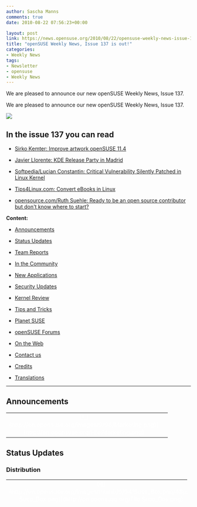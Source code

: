```yaml
---
author: Sascha Manns
comments: true
date: 2010-08-22 07:56:23+00:00

layout: post
link: https://news.opensuse.org/2010/08/22/opensuse-weekly-news-issue-137-is-out/
title: "openSUSE Weekly News, Issue 137 is out!"
categories:
- Weekly News
tags:
- Newsletter
- opensuse
- Weekly News
---
```

We are pleased to announce our new openSUSE Weekly News, Issue 137.
<!-- more -->
We are pleased to announce our new openSUSE Weekly News, Issue 137.  

  









[![](http://en.opensuse.org/images/6/6d/Opensuse_weekly_news_banner.png)](http://en.opensuse.org/File:Opensuse_weekly_news_banner.png)













## In the issue 137 you can read




  * [ Sirko Kemter: Improve artwork openSUSE 11.4](https://news.opensuse.org/?p=4065#Sirko_Kemter:_Improve_artwork_openSUSE_11.4)


  * [ Javier Llorente: KDE Release Party in Madrid](https://news.opensuse.org/?p=4065#Javier_Llorente:_KDE_Release_Party_in_Madrid)


  * [ Softpedia/Lucian Constantin: Critical Vulnerability Silently Patched in Linux Kernel](https://news.opensuse.org/?p=4065#Softpedia.2FLucian_Constantin:_Critical_Vulnerability_Silently_Patched_in_Linux_Kernel)


  * [ Tips4Linux.com: Convert eBooks in Linux](https://news.opensuse.org/?p=4065#Tips4Linux.com:_Convert_eBooks_in_Linux)


  * [ opensource.com/Ruth Suehle: Ready to be an open source contributor but don't know where to start?](https://news.opensuse.org/?p=4065#opensource.com.2FRuth_Suehle:_Ready_to_be_an_open_source_contributor_but_don.27t_know_where_to_start.3F)















**Content:**




  * [ Announcements](https://news.opensuse.org/?p=4065#Announcements)


  * [ Status Updates](https://news.opensuse.org/?p=4065#Status_Updates)


  * [ Team Reports](https://news.opensuse.org/?p=4065#Team_Reports)


  * [ In the Community](https://news.opensuse.org/?p=4065#In_the_Community)


  * [ New Applications](https://news.opensuse.org/?p=4065#New.2FUpdated_Applications_.40_openSUSE)


  * [ Security Updates](https://news.opensuse.org/?p=4065#Security_Updates)


  * [ Kernel Review](https://news.opensuse.org/?p=4065#Kernel_Review)


  * [ Tips and Tricks](https://news.opensuse.org/?p=4065#Tips_and_Tricks)


  * [ Planet SUSE](https://news.opensuse.org/?p=4065#Planet_SUSE)


  * [ openSUSE Forums](https://news.opensuse.org/?p=4065#openSUSE_Forums)


  * [ On the Web](https://news.opensuse.org/?p=4065#On_the_Web)


  * [ Contact us](https://news.opensuse.org/?p=4065#Feedback_.2F_Communicate_.2F_Get_Involved)


  * [ Credits](https://news.opensuse.org/?p=4065#Credits)


  * [ Translations](https://news.opensuse.org/?p=4065#Translations)







  



  






  






  






  






  






  






  






  






  






  






  






  






  






  






  






  






  






  






  






* * *


  






## Announcements








<table style="width: 98%;" class="zeroBorder" >
<tbody >
<tr >

<td style="color: rgb(255, 255, 255); text-align: center; vertical-align: top; width: 36px;" >[![](http://en.opensuse.org/images/9/98/Marketing.png)](http://en.opensuse.org/File:Marketing.png)
</td>

<td style="margin: 0pt 1em 0pt 0pt;" >  


</td>
</tr>
</tbody>
</table>





  









## Status Updates








### Distribution





<table style="width: 98%;" class="zeroBorder" >
<tbody >
<tr >

<td style="color: rgb(255, 255, 255); text-align: center; vertical-align: top; width: 36px;" >[![](http://en.opensuse.org/images/thumb/9/94/Suse_Box.png/48px-Suse_Box.png)](http://en.opensuse.org/File:Suse_Box.png)
</td>

<td style="margin: 0pt 1em 0pt 0pt;" >  




####  Maintainance Updates





#####  [openSUSE-RU-2010:0507-1 (low): xmms2-devel: It does not install xmms runtime libraries. Fixed by this update](http://lists.opensuse.org/opensuse-updates/2010-08/msg00033.html)





#####  [openSUSE-RU-2010:0508-1 (important): anjuta: This update fixes a crash on start caused through a missing package dependency](http://lists.opensuse.org/opensuse-updates/2010-08/msg00034.html)





#####  [openSUSE-RU-2010:0509-1 (moderate): lxsession: Logout doesn't work properly without hal. Fixed by this update](http://lists.opensuse.org/opensuse-updates/2010-08/msg00035.html)





#####  [openSUSE-RU-2010:0510-1 (low): mdadm: This update fixes a invalid command syntax in /etc/init.d/boot.md](http://lists.opensuse.org/opensuse-updates/2010-08/msg00036.html)





#####  [openSUSE-RU-2010:0511-1 (moderate): cheese: Starting cheese results in a segmentation fault. Fixed by this update](http://lists.opensuse.org/opensuse-updates/2010-08/msg00037.html)





#####  [openSUSE-RU-2010:0512-1 (moderate): jedit: It refuses to start due wrong bsh2 version. Fixed by this update](http://lists.opensuse.org/opensuse-updates/2010-08/msg00038.html)





#####  [openSUSE-RU-2010:0513-1 (low): tomoe: "Handwriting recognation" doesn't work. Fixed by this update](http://lists.opensuse.org/opensuse-updates/2010-08/msg00039.html)





#####  [openSUSE-RU-2010:0514-1 (low): dhcp: This update fixes the ldap-support for dhcp-server and fixes the NetworkManager dhcp-client classless route option compatibility](http://lists.opensuse.org/opensuse-updates/2010-08/msg00040.html)





#####  [openSUSE-RU-2010:0515-1 (low): xaw3d: xterm doesn't use the right xaw3d libs. This is fixed by this update](http://lists.opensuse.org/opensuse-updates/2010-08/msg00041.html)





#####  [openSUSE-RU-2010:0524-1 (low): lvm2: "lvcreate --snapshot" results in scary error messages. Fixed by this update](http://lists.opensuse.org/opensuse-updates/2010-08/msg00044.html)





#####  [openSUSE-RU-2010:0525-1 (low): cups-drivers-splix: splix should not contain PPDs for printers which require JBIG. Fixed by this update](http://lists.opensuse.org/opensuse-updates/2010-08/msg00045.html)





####  Bugzilla




The numbers for all openSUSE project products are this week: 




  * All Open Reports: 5253 (-47) 


  * Blocker: 3 (+0) 


  * Critical: 327 (-3) 


  * Major: 983 (-11) 


  * Normal: 2949 (-16) 


  * Minor: 438 (-9) 


  * Enhancements: 553 (-8) 



**Important links:**




  * [Detailed Bugzilla Report](https://bugzilla.novell.com/report.cgi?x_axis_field=bug_severity&y_axis_field=product&z_axis_field=&query_format=report-table&short_desc_type=allwordssubstr&short_desc=&long_desc_type=fulltext&long_desc=&classification=openSUSE&bug_file_loc_type=allwordssubstr&bug_file_loc=&status_whiteboard_type=allwordssubstr&status_whiteboard=&keywords_type=anywords&keywords=&bug_status=UNCONFIRMED&bug_status=NEW&bug_status=ASSIGNED&bug_status=NEEDINFO&bug_status=REOPENED&emailassigned_to1=1&emailtype1=substring&email1=&emailassigned_to2=1&emailreporter2=1&emailqa_contact2=1&emailcc2=1&emailtype2=substring&email2=&bugidtype=include&bug_id=&votes=&chfieldfrom=&chfieldto=Now&chfieldvalue=&format=table&action=wrap&field0-0-0=noop&type0-0-0=noop&value0-0-0=)


  * [Submitting Bug Reports](http://en.opensuse.org/openSUSE:Submitting_bug_reports)


  * [Bug Reporting FAQ](http://en.opensuse.org/openSUSE:Bug_reporting_FAQ)


</td>
</tr>
</tbody>
</table>





  







## Team Reports





### Art Team





<table style="width: 98%;" class="zeroBorder" >
<tbody >
<tr >

<td style="color: rgb(255, 255, 255); text-align: center; vertical-align: top; width: 36px;" >[![](http://en.opensuse.org/images/thumb/5/5a/Logo-art.png/48px-Logo-art.png)](http://en.opensuse.org/File:Logo-art.png)
</td>

<td style="margin: 0pt 1em 0pt 0pt;" >


####  [Sirko Kemter: Improve artwork openSUSE 11.4](http://karl-tux-stadt.de/ktuxs/?p=2677)


"It was a little bit quiet about that topic last days, thats because I had a little bit other work to do. The only thing I did now for the installer is, to make deliberations which pages are needed and helpful in the slideshow. More I cant do at this time. A generally background is needed first. I did some wallpaper but I found no really idea, one of them looke like a commercial for lemonade, there was some the liked it but me self not."  


####  [Sirko Kemter: Graphical improvements for 11.4](http://karl-tux-stadt.de/ktuxs/?p=2685)


"Some days ago, I showed some of the wallpaper proposals they Ivan Cukic made for openSUSE 11.4. I think they are not the final version but we got good feedback for them and I think they will happen in 11.4. So I played a little bit with them how it could look in generally with the installer, splash and so on. I choosed the grey version because grey is neutral color. And when u come from splash to the windowmanager there changes not the green and it looks very different. So look and tell me what u think. And of course its not final and I have, to make some things better." 
</td>
</tr>
</tbody>
</table>





  







### Boosters Team





<table style="width: 98%;" class="zeroBorder" >
<tbody >
<tr >

<td style="color: rgb(255, 255, 255); text-align: center; vertical-align: top; width: 36px;" >[![](http://en.opensuse.org/images/9/98/OWN-oxygen-Build-Service.png)](http://en.opensuse.org/File:OWN-oxygen-Build-Service.png)
</td>

<td style="margin: 0pt 1em 0pt 0pt;" >


####  [Will Stephenson: openSUSE Boosters at FrOSCon, Day 1](http://lizards.opensuse.org/2010/08/21/opensuse-boosters-at-froscon-day-1/)


"After long drives from Nuernberg, Prague and Darmstadt hitting every traffic jam on the A3 (the Czechs won the race), the openSUSE Boosters met up in the little rhenish town of Sankt Augustin near Bonn to attend FrOSCon. Last night we reacquainted ourselves with each other and the odd glass of Kölsch or two over steak and chips. Suitably fortified, we are now occupied our project room upstairs at FrOSCon (room C125) and are now hacking like crazy on our team project, a new site for openSUSE users and contributors. This is based on the Elgg free software social networking platform, so we™re dusting off our PHP and looking at all the integration points with the rest of the openSUSE platform: the Build Service, Bugzilla, the wiki, Lizards, and so on. So if you™re more of a web monkey than a distro gibbon and would like to help, drop by tomorrow or just get in touch with the ï»¿ï»¿ï»¿ï»¿ï»¿ï»¿[http://en.opensuse.org/openSUSE:Boosters_team](http://en.opensuse.org/openSUSE:Boosters_team)." 
</td>
</tr>
</tbody>
</table>





  







### Build Service Team





<table style="width: 98%;" class="zeroBorder" >
<tbody >
<tr >

<td style="color: rgb(255, 255, 255); text-align: center; vertical-align: top; width: 36px;" >[![](http://en.opensuse.org/images/9/98/OWN-oxygen-Build-Service.png)](http://en.opensuse.org/File:OWN-oxygen-Build-Service.png)
</td>

<td style="margin: 0pt 1em 0pt 0pt;" >


####  [Martin Mohring: OBS 2.1: ACL Feature and Status](http://lizards.opensuse.org/2010/08/15/obs-2-1-features-and-status/)


"One and a half year is now gone since I posted about my work for ARM support in the OBS and the work for a port of openSUSE to ARM. Lots of things had happened in the meantime that are related, from my limited view most notably Nokia and Intel joining Moblin and Maemo to MeeGo (MeeGo is currently working on a number of Atom and ARM based devices), chosing to use OBS as build system and last but not least myself joining The Linuxfoundation (you will be not surprised to hear that I work at LF on OBS). In the meantime there had also been a major new OBS release 1.8/2.0 with a bunch of new features."  


####  Build Service Statistics




  * Projects: 14569 (-199) 


  * Packages: 98026 (-3249) 


  * Repositories: 23791 (+569) by 24380 (+121) confirmed users. 


</td>
</tr>
</tbody>
</table>





  







### KDE Team





<table style="width: 98%;" class="zeroBorder" >
<tbody >
<tr >

<td style="color: rgb(255, 255, 255); text-align: center; vertical-align: top; width: 36px;" >[![](http://en.opensuse.org/images/thumb/7/73/Kde-logo.jpg/48px-Kde-logo.jpg)](http://en.opensuse.org/File:Kde-logo.jpg)
</td>

<td style="margin: 0pt 1em 0pt 0pt;" >  




####  [KDE at openSUSE: KDE: Week 26-32](http://kdeatopensuse.wordpress.com/2010/08/15/kde-week-26-32/)


"It™s been a while without post, simply because I did not have any issues with my openSUSE or KDE that I could have written about. Meanwhile enough small things have accumulated.  The openSUSE and thus KDE update from 11.2 with KDE from the KDE:Factory repo to 11.3 and its stock KDE packages went smoothly via zypper dup.  The most annoying issues are that the not threadsafe dbus makes dolphin crash and thus look bad. Akonadi is crashing on logout sometimes, yet I could not get a backtrace yet because drkonqi is shut down while collecting it. And using desktop effects locks-up my Intel driven netbook from time to time because of buggy drivers/Xorg/Kernel (three more bugs: 1 “ 2 “ 3), i.e. not KDE. I wonder how often KDE gets blamed for bugs that are actually due to e.g. buggy graphics drivers or packages not part of KDE."  


####  [Raymond Wooninck: Still alive and kicking !! New snapshots and reorganization for openSUSE™s KDE4:Unstable repository](http://tittiatcoke.wordpress.com/2010/08/15/still-alive-and-kicking-new-snapshots-and-reorganization-for-opensuses-kde4unstable-repository/)


"I guess that maybe some people were wondering how come that it was so silence around the Unstable repository for openSUSE. There are two reasons for it. First one is that I have been on holidays and I promised my family that I would stay away from a computer as much as possible. Secondly in August the KDE repositories were changes and optimized. This meant not only a new name and/or location, but also we had a good look at what was provided by each repo.  For the KDE4:Unstable repo it was agreed that the new repo name would be KDE:Unstable:SC and that it should only provide the standard KDE:SC packages with the build-required libraries. This means that application like Amarok, choqok, konversation, etc are no longer provided through this KDE:Unstable:SC repository. SVN snapshot versions of these applications can be found in the new playground (KDE:Unstable:Playground) repo or released version can be retrieved directly from either the openSUSE:Factory repository or in case of an older distribution from the KDE:UpdatedApps repository." 
</td>
</tr>
</tbody>
</table>





  







### openFATE Team





<table style="width: 98%;" class="zeroBorder" >
<tbody >
<tr >

<td style="color: rgb(255, 255, 255); text-align: center; vertical-align: top; width: 36px;" >[![](http://en.opensuse.org/images/thumb/c/c2/Logo-fate.png/48px-Logo-fate.png)](http://en.opensuse.org/File:Logo-fate.png)
</td>

<td style="margin: 0pt 1em 0pt 0pt;" >  




####  [#310338: Always create /root/autoyast.xml for every installation](https://features.opensuse.org/310338)


"Distributions such as RHEL (and any of its blood line) always leave a file /root/anaconda-ks.cfg which can be used to repeat the installation via their anaconda/kickstart process.  The parallel to this with openSUSE is YaST2 and AutoYaST.  The feature request is asking that at the end of every installation in the home directory of the root user the necessary file or files are created to allow the user to repeat the installation with the same options. (...)"  


####  [#310339: Improved KDE integration for GIMP & Inkscape](https://features.opensuse.org/310339)


"GIMP and Inkscape need better integration into KDE, namely its "Open file" dialogue is stuck in GNOME look. Firefox and OpenOffice have their own wrappers, which integrate their corresponding action into KDE. GIMP and Inkscape are programs which would benefit greatly from native KDE image thumbnails."  


####  [#310346: java developer](https://features.opensuse.org/310346)


"Since opensolaris "died" I'm looking for a platform perfectly suitable for java development.  I'd need the last versions of netbeans, mysql + workbench, mercurial + android + open jdk + ORACLE JDK.  All of these components can be installed separately, but I'd like a distribution "one click developer".  Possibly with self - update of the last issues."  


####  [#310357: user settings on installation](https://features.opensuse.org/310357)


"on during the installation process on step "create new user" is doing "Automatic Login" per default on. Even its a laptop and the laptop pattern is choosed from yast automaticly.  it would be a little bit more secure for new user who not know what that means to make that not as default."  


####  [#310364: Add DVD's of each DE](https://features.opensuse.org/310364)


"In openSUSE 10.3, there were CD's that you could use to install openSUSE KDE or GNOME alone. I think it would be great to create individual DVDs for each Deskltop Environment, in addition to the current media, so you can install GNOME and loads of software with it. A KDE user could have 4.7 GB of KDE software that they would use, rather than XFCE, GNOME, and LXDE software they wouldn't use. Same for GNOME users. I would imagine that they had to drop some packes from the distribution to make room for LXDE in 11.3 and KDE 3 in 11.1 and 11.0. This would make installing software convenient for computers without an internet connection."  


####  [#310365: Light CD for older computers](https://features.opensuse.org/310365)


"A "Light CD" of openSUSE would be excellent for older computers. It would be a CD with LXDE, OpenOffice, the SUSE Base system, Test-Install YaST, and some basic tools. With this CD, older computers would be able to run openSUSE at a reasonable speed, have YaST and openSUSE community support\updates, legacy drivers, and some basic tools. With this CD edition avalible for download, you could have openSUSE on every old computer."  


####  [#310377: Make Python 3 the default](https://features.opensuse.org/310377)


"Python 3.0 was released nearly 2 years ago now and has been included in the last two releases of openSUSE. Currently in openSUSE we have a python package which installs Python 2.6 and a python3 package which installs Python 3.1. (...)"  


####  [#310379: SUSE Application Center](https://features.opensuse.org/310379)


"Ubuntu 9.10 had one great new feature in it: the Ubuntu Software Center. It's radically dumped down, clean and uncluttered version of Synaptic. See [https://wiki.ubuntu.com/SoftwareCenter](https://wiki.ubuntu.com/SoftwareCenter) for throughout description.  It is not intended to replace Synaptic, but to make installing software more accessible. This is definitely something openSUSE needs. YaST is even more powerful than Synaptic, but it's also more cluttered (at least in KDE). Thus, the demand for clearly presented centralized software installation and removal is also larger. I'm proposing, that we bluntly copy Ubuntu Software Center principles and create a native Qt interface for KDE. (...)"  


####  [#310380: grub2 bootonce or bootnext command](https://features.opensuse.org/310380)


"With the possibility of Grub2 being implemented soon as a default boot manager, it would be useful to add to the Grub2 packaging a small script that fully emulates the older grubonce that is provided with openSUSE-11.3 and earlier. (...)"  


####  [#310398: e4defrag](https://features.opensuse.org/310398)


"is necessary that a file system to have a defragmenter, even e4defrag is not finished yet. is a kernel patch which do not affect the users who do not want use it. fedora has it and it is the time to have it opensuse too."  


####  Statistics




[Feature](https://features.opensuse.org/) statistics for [openSUSE 11.4](https://features.opensuse.org/statistic/product/22236): 




  * Total: 170 (+17) 


  * Unconfirmed: 158 (+15) 


  * New: 6 (+0) 


  * Evaluation: 6 (+2) 


  * Candidate: 0 (+0) 


  * Done: 0 (+0) 


  * Rejected: 0 (+0) 


  * Duplicate: 0 (+0) 



[More information on openFATE](http://en.opensuse.org/openSUSE:Openfate)



</td>
</tr>
</tbody>
</table>





  







### Translation Team





<table style="width: 98%;" class="zeroBorder" >
<tbody >
<tr >

<td style="color: rgb(255, 255, 255); text-align: center; vertical-align: top; width: 36px;" >[![](http://en.opensuse.org/images/thumb/9/95/Icon-localize.png/48px-Icon-localize.png)](http://en.opensuse.org/File:Icon-localize.png)
</td>

<td style="margin: 0pt 1em 0pt 0pt;" >  




####  Localization




  * Daily updated translation statistics are available on the [openSUSE Localization Portal](http://i18n.opensuse.org/). 


  * [Trunk Top-List](http://i18n.opensuse.org/stats/trunk/toplist.php) “ [Localization Guide](http://en.opensuse.org/OpenSUSE_Localization_Guide)


</td>
</tr>
</tbody>
</table>





  









## In the Community 








<table style="width: 98%;" class="zeroBorder" >
<tbody >
<tr >

<td style="color: rgb(255, 255, 255); text-align: center; vertical-align: top; width: 36px;" >[![](http://en.opensuse.org/images/3/31/Icon-project.png)](http://en.opensuse.org/File:Icon-project.png)
</td>

<td style="margin: 0pt 1em 0pt 0pt;" >  




###  Events & Meetings




Past: 




  * [** August 18, 2010: German Wiki Team Meeting**](https://news.opensuse.org/2010/05/30/german-wiki-team-meeting-2/)


  * [** August 19, 2010: ï»¿openSUSE KDE Team meeting**](https://news.opensuse.org/2010/05/13/%ef%bb%bfopensuse-kde-team-meeting/)



  

 Upcoming: 




  * [**August 21-22, 2010: FrOSCon (St. Augustin/Germany; http://www.froscon.de/)**](https://news.opensuse.org/2010/04/19/froscon-st-augustin-germany/)


  * [** August 24, 2010: openSUSE Marketing Team Meeting**](https://news.opensuse.org/2010/07/26/opensuse-marketing-team-meeting-5/)


  * [** August 25, 2010: openSUSE Board Meeting**](https://news.opensuse.org/2010/03/24/opensuse-board-meeting/)



  






  * You can find more informations on other events at: 


    * [openSUSE News/Events](https://news.opensuse.org/category/events/) “ [Local events](http://en.opensuse.org/openSUSE:Ambassadors_events)




###  openSUSE for your ears




  * The openSUSE Weekly News are available as Livestream or Podcast in the German Language. You can hear it or download it on [http://blog.radiotux.de/podcast](http://blog.radiotux.de/podcast). 




###  From Ambassadors





####  [Vincent Untz: More GUADEC tidbits](http://www.vuntz.net/journal/post/2010/08/14/More-GUADEC-tidbits)


Vincent give us Impressions from the GUADEC  


####  [Marc Christensen: SLLUG meeting: Research, Writing, Typography, and Design using Linux: Wed. Aug 18, 2010](http://feedproxy.google.com/%7Er/Mecworks/%7E3/DS2UYNlIo-M/)


"The August 2010 Salt Lake Linux Users Group meeting will be on Research, Writing, Typography, and Design using Linux and presented by Rob Oaks.  **Topic:** A big picture introduction to research, writing, typography, and design using Linux. Why open source options are the best available and you really should be using them. Technologies Covered: Zotero, BibTeX, LaTeX, LyX, DocBook, Inkscape, Scribus."  


####  [Javier Llorente: KDE Release Party in Madrid](http://lizards.opensuse.org/2010/08/15/kde-release-party-in-madrid/)


"The other day I met afiestas in the tram. He had a KDE sticker on his laptop and I thought perhaps this guy is interested in the KDE bug squashing party we have organized¦ I talked to him about it and he told me that he was a KDE developer. Quite a surprise! So we™re going to celebrate the release of KDE SC 4.5.0 at Sigland (San Bernardo 118) next Saturday (21st) at 14:00. :D"  


####  [openSUSE Launch Party - Peru 2010](http://lists.opensuse.org/archive/opensuse-marketing/2010-08/msg00083.html)


"I hope it's not late to tell you about it, I'd like to comment you about openSUSE Launch Party we made here in Lima, Peru. As it was announced, it took part on Beeznest Latino offices and we could meet some people interested on the openSUSE Project. We could also spread the word about the openSUSE distribution, as a replacement for closed source OS's and other known Linux distros. Here in my country, openSUSE isn't well known yet, so we're making the necessary to change this."  


###  openSUSE in $COUNTRY


"Details"  


###  Communication




  * [The mail lists](http://lists.opensuse.org/) have: 37682 (-13) subscribers. 


  * [The openSUSE Forums](http://forums.opensuse.org/)] have: 


    * 49379 (+354) registered users 


    * The most users ever online was 30559, 08-Jan-2010 at 13:06. 




###  Contributors




  * 4929 (+32) of 12510 (+58) registered contributors in the User Directory have signed the Guiding Principles. The board has acknowledged 431 (+0) [members](http://en.opensuse.org/openSUSE:Members).   

  




</td>
</tr>
</tbody>
</table>





  









## Security Updates








<table style="width: 98%;" class="zeroBorder" >
<tbody >
<tr >

<td style="color: rgb(255, 255, 255); text-align: center; vertical-align: top; width: 36px;" >[![](http://en.opensuse.org/images/6/68/Logo-SecurityUpdates.png)](http://en.opensuse.org/File:Logo-SecurityUpdates.png)
</td>

<td style="margin: 0pt 1em 0pt 0pt;" >


To view the security announcements in full, or to receive them as soon as they're released, refer to the [openSUSE Security Announce](http://lists.opensuse.org/opensuse-security-announce/) mailing list.  

  







####  [SUSE Security Announcement: flash-player (SUSE-SA:2010:034)](http://lists.opensuse.org/opensuse-security-announce/2010-08/msg00002.html)




  * Package: flash-player 


  * Announcement ID: SUSE-SA:2010:034 


  * Date: Fri, 13 Aug 2010 13:00:00 +0000 


  * Affected Products: openSUSE 11.1 


  * openSUSE 11.2 


  * openSUSE 11.3 


  * SUSE Linux Enterprise Desktop 10 SP3 


  * SUSE Linux Enterprise Desktop 11 


  * SUSE Linux Enterprise Desktop 11 SP1 




####  [SUSE Security Summary Report: SUSE-SR:2010:015](http://lists.opensuse.org/opensuse-security-announce/2010-08/msg00003.html)




  * Announcement ID: SUSE-SR:2010:015 


  * Date: Tue, 17 Aug 2010 10:00:00 +0000 


  * Cross-References: CVE-2009-2625, CVE-2009-2663, CVE-2009-3560 


  * CVE-2009-3700, CVE-2009-3720, CVE-2009-3826 


  * CVE-2009-4270, CVE-2009-4901, CVE-2009-4902 


  * CVE-2010-0407, CVE-2010-1321, CVE-2010-1386 


  * CVE-2010-1392, CVE-2010-1405, CVE-2010-1407 


  * CVE-2010-1416, CVE-2010-1417, CVE-2010-1418 


  * CVE-2010-1421, CVE-2010-1422, CVE-2010-1501 


  * CVE-2010-1628, CVE-2010-1664, CVE-2010-1665 


  * CVE-2010-1758, CVE-2010-1759, CVE-2010-1760 


  * CVE-2010-1761, CVE-2010-1762, CVE-2010-1767 


  * CVE-2010-1770, CVE-2010-1771, CVE-2010-1772 


  * CVE-2010-1773, CVE-2010-1774, CVE-2010-1869 


  * CVE-2010-2547, CVE-2010-2628, CVE-2010-2785 




####  [SUSE Security Announcement: Linux kernel (SUSE-SA:2010:035)](http://lists.opensuse.org/opensuse-security-announce/2010-08/msg00004.html)




  * Package: kernel 


  * Announcement ID: SUSE-SA:2010:035 


  * Date: Wed, 18 Aug 2010 10:00:00 +0000 


  * Affected Products: SLE SDK 10 SP3 


  * SUSE Linux Enterprise Desktop 10 SP3 


  * SUSE Linux Enterprise Server 10 SP3 


  * Vulnerability Type: remote denial of service 


  * CVSS v2 Base Score: 7.8 (AV:N/AC:L/Au:N/C:N/I:N/A:C) 



  







####  [openSUSE-SU-2010:0518-1 (moderate): perl: Fixed two Safe.pm security issues and some bugs (openSUSE 11.2)](http://lists.opensuse.org/opensuse-updates/2010-08/msg00042.html)





####  [openSUSE-SU-2010:0519-1 (moderate): perl: Fixed two Safe.pm security issues and some bugs (openSUSE 11.1)](http://lists.opensuse.org/opensuse-updates/2010-08/msg00043.html)



</td>
</tr>
</tbody>
</table>





  









## Kernel Review








<table style="width: 98%;" class="zeroBorder" >
<tbody >
<tr >

<td style="color: rgb(255, 255, 255); text-align: center; vertical-align: top; width: 36px;" >[![](http://en.opensuse.org/images/thumb/b/bc/Tux.svg.png/48px-Tux.svg.png)](http://en.opensuse.org/File:Tux.svg.png)
</td>

<td style="margin: 0pt 1em 0pt 0pt;" >  




####  [Rares Aioanei: openSUSE kernel news “ 21.08.2010](http://schaiba.wordpress.com/2010/08/21/opensuse-kernel-news-21-08-2010/)


Rares Aioanai gives a new Issue about his Kernel Insights.  


####  [Softpedia/Lucian Constantin: Critical Vulnerability Silently Patched in Linux Kernel](http://news.softpedia.com/news/Critical-Vulnerability-Silently-Patched-in-Linux-Kernel-152678.shtml)


"A highly dangerous privilege escalation vulnerability, which can allow an attacker to execute arbitrary code as root from any GUI application, has been patched in the Linux kernel. (...)" 
</td>
</tr>
</tbody>
</table>





  









## Tips and Tricks








<table style="width: 98%;" class="zeroBorder" >
<tbody >
<tr >

<td style="color: rgb(255, 255, 255); text-align: center; vertical-align: top; width: 36px;" >[![](http://en.opensuse.org/images/9/98/OWN-oxygen-Tips-and-Tricks.png)](http://en.opensuse.org/File:OWN-oxygen-Tips-and-Tricks.png)
</td>

<td style="margin: 0pt 1em 0pt 0pt;" >  




###  For Desktop Users





####  [Tips4Linux.com: Convert eBooks in Linux](http://tips4linux.com/convert-ebooks-in-linux/)


"Say you just bought an Amazon Kindle or a Barnes and Noble Nook. You want to convert your eBook collection to .EPUB or .MOBI format. For this, install Calibre. The application not only provides you with a graphical way to manage your eBook collection, but also comes with a set of useful command-line tools. One of these is ebook-convert. (...)"  


####  [Tips4Linux.com: Remove DRM from Amazon Kindle™s ebooks using Linux](http://tips4linux.com/remove-drm-from-amazon-kindles-ebooks-using-linux/)


"When you buy an ebook using your Kindle, there™s a 99% chance it™s a DRM file. That means you won™t be able to read it anywhere else but on your Kindle. And we won™t accept that. To be able to convert that file and remove its DRM protection, you need a set of Python scripts called [MobiDeDRM](http://nyquil.org/uploads/MobiDeDRM.zip). (...)" 


  







###  For System Administrators





####  [The Geek Stuff/Ramesh Natarajan: UNIX / Linux: 2 Ways to Add Swap Space Using dd, mkswap and swapon](http://www.thegeekstuff.com/2010/08/how-to-add-swap-space/)


"**Question**: I would like to add more swap space to my Linux system. Can you explain with clear examples on how to increase the swap space?  **Answer**: You can either use a dedicated hard drive partition to add new swap space, or create a swap file on an existing filesystem and use it as swap space." 
</td>
</tr>
</tbody>
</table>





  









## Planet SUSE








<table style="width: 98%;" class="zeroBorder" >
<tbody >
<tr >

<td style="color: rgb(255, 255, 255); text-align: center; vertical-align: top; width: 36px;" >[![](http://en.opensuse.org/images/thumb/f/fe/Logo-PlanetSUSE.png/48px-Logo-PlanetSUSE.png)](http://en.opensuse.org/File:Logo-PlanetSUSE.png)
</td>

<td style="margin: 0pt 1em 0pt 0pt;" >  




####  [James Ots: Making a VCDS inferface work](http://jamesots.blogspot.com/2010/08/making-vcds-inferface-work.html)


"While I'm in the mood for posting solutions to technical problems, here's another. I have a OBD interface cable for my VW Bora so that I can run a piece of software called VCDS (sometimes known as VAG-COM) and read the error codes from my car's ECU. However, when I plug in the cable (it's the USB version), it is usually assigned to COM7. Unfortunately, the VCDS programme only supports COM1-4."  


####  [James Ots: Disabling the buzz](http://jamesots.blogspot.com/2010/08/disabling-buzz.html)


"I just installed openSUSE 11.3 on my desktop computer, and I have to say it's pretty much awesome. Almost everything has worked straight out of the box, including my Wacom graphics tablet and my wireless card. One thing that's been annoying me is that whenever I make a mistake (such as trying to delete some text that isn't there), my computer makes the most almighty buzz. Or maybe it could be described as a belch. It's pretty horrible, however you describe it, and makes me jump out of my skin every time. I think it's supposed to be the System Bell."  


####  [Michael Meeks: Why Oracle's Java Copyrights Might Matter](http://www.gnome.org/%7Emichael/blog/2010-08-16-java-copyrights.html)


"What Copyrights: By now so many, apparently well informed, commentators have noticed and written off the Oracle Java Copyright claims as applying to the open-source implementation, documentation etc. That of course seems weak: how likely is it that Google would have cut/pasted code or documentation into their Davlik implementation, given the intense scrutiny they knew would come eventually. Page 2, Clause 11 of the complaint gives some background: ..."  


####  [Vincent Untz: Want to join Novell?](http://www.vuntz.net/journal/post/2010/08/16/Want-to-join-Novell)


"I've been at Novell for two years and a half now, and it's been an interesting ride. I must say I've had two amazing bosses who understand the way I work and who have been really supportive, so that definitely helps! I don't know if Klaas will stand me much longer, though ;-) In addition to that, being part of the Boosters is a good way to be with people as crazy as I am, working on weird stuff like me.  Of course, it has been hard to see good people leave the company in the past few months ” they are generally still involved upstream, though, so that's positive :-) But recently, we've been joined by two friends: FrÃ©dÃ©ric, who's working on SUSE Meego, and Jos, the new openSUSE community manager. And guess what? We expect more! Because we're still hiring: ..."  


####  [Jos Poortvliet: And what has that dude been doing lately...](http://nowwhatthe.blogspot.com/2010/08/and-what-has-that-dude-been-doing.html)


"First of all, thanks for the great welcome to the community! I've received many constructive and nice comments which made me very happy. I really look forward to working with you all over the next months/years/centuries/eons/etc.  As I don't yet have much insight in our community, I am spending the first month on getting to know you all, getting input on what is needed, what is going on etcetera. Besides of course reading up on mail, following discussions on IRC and playing with openSUSE myself I went to the Novell headquarters for a week and spoke with my colleagues there. It was an interesting week - Novell has a deep commitment to openSUSE but there is still a lot to learn from both sides. I hope to be able to bring the parts of Novell which work on and with openSUSE technology a bit closer to the community and will start with the marketing. The marketing team at Novell has a lot of experience talking to corporate partners and I hope we can use their experience for openSUSE. The other way around I think we can help them a lot in spreading the word about the work Novell is doing in the free software area."  


####  [Danny Kukawka: Hacking osc (4)](http://dkukawka.blogspot.com/2010/08/hacking-osc-4.html)


"Here's what some of the major stuff I did on osc in the last weeks:  * changed 'osc request revoke' (and also reopen, accept, decline, wipe, revoke) to check the actual state and ask the user to prevent set the same state twice  * added new command 'osc requestmaintainership' as shortcut for 'osc creq -a add_role USER maintainer PROJECT PACKAGE' since this command is hard to find for (new) users  * changed 'osc request show' to show add_role request info more verbose including requested person/group and the requested role  * fix output of 'osc buildinfo' if parameters are missing, show only the available repos (and not the arch) if called from a checked out package  * updated osc.complete, added all existing commands to list  * added new command 'osc distributions' to get info about active distributions  * some changes to respect 'osc -A' and to reuse apiurl instead of reading it again and again from config  * changed 'osc repos' to filter out disabled repos of a package"  


####  [OMG!SUSE! team: Wicked simple networking with Wicd](http://feedproxy.google.com/%7Er/omgsuse/%7E3/UGXKaMvLtIc/wicked-simple-networking-wicd)


"I'm travelling this weekend, which means I inevitably will end up putting my laptop's battery through its paces. Every so often when I travel, I try to find more and more ways to squeeze more minutes out of my ThinkPad.  My favorite way to extend battery life is to kill services that I either don't need, or are more bloated than my needs, such as the infamous NetworkManager stack."  


####  [Martin Vidner: ruby-dbus 0.4.0 with TCP Transport](http://mvidner.blogspot.com/2010/08/ruby-dbus-040-with-tcp-transport.html)


"I have made a feature release of ruby-dbus, a Ruby language binding for the D-Bus IPC system.  * TCP transport which pangdudu coded a year ago. At that time I did not feel familiar enough with the library, and the test suite was much smaller too, so that's why it took me so long.  * Enabled test code coverage report (rcov)  * Classes should not share all interfaces (Ticket#36/Issue#5)  * Ruby 1.9 compatibility (Ticket#37, by Myra Nelson)  * RPMs can be found via openSUSE Build Service Search"  


####  [Sebastian Kügler: Working Upstream.](http://vizzzion.org/blog/2010/08/working-upstream/)


"On the website of an Austrian (no kangaroos!) newspaper, I read an interview with Canonical™s Jono Bacon. In this interview, Jono talks about the process of developing central components of the desktop inside Canonical. The process is basically that Canonical™s design department, Ayatana develops components. When they are finished, they™re offered for inclusion into GNOME, which was not a successful in all cases yet. According to Jono this is "working upstream", explaining that in this context Ayatana is the upstream. GNOME is seen as a provider of components, building blocks for Ubuntu™s user experience.  The definition Jono handles of upstream development is quite different from how it works for me. I can speak of personal and professional experience in this context, as I have been working quite a lot on central components of the Plasma Desktop (and Netbook as well). I have done this work both, as a voluntary contributor in my Free time (pun intended), and continue to do so in my working hours for open-slx. open-slx happens to sell and supports Linux deskop operating systems." 
</td>
</tr>
</tbody>
</table>





  









## openSUSE Forums








<table style="width: 98%;" class="zeroBorder" >
<tbody >
<tr >

<td style="color: rgb(255, 255, 255); text-align: center; vertical-align: top; width: 36px;" >[![](http://en.opensuse.org/images/e/ed/OWN-oxygen-openSUSE-Forums.png)](http://en.opensuse.org/File:OWN-oxygen-openSUSE-Forums.png)
</td>

<td style="margin: 0pt 1em 0pt 0pt;" >


####  [32bit vs. 64bit](http://forums.opensuse.org/english/community/surveys-polls/444422-32bit-vs-64bit-vs-32bit-pae.html)


"Nothing unusual here I guess. Though there are some interesting comments here which may be useful to some who have asked similar questions."  


####  [Support for M$ Exchange in 11.3?](http://forums.opensuse.org/english/get-help-here/applications/444244-state-exchange-2007-support-opensuse-11-3-a.html)


"This may provide some useful information for those working between openSUSE and Microsoft. Check it out, it may prove helpful."  


####  [How to Downgrade KDE from 4.5 to 4.4?](http://forums.opensuse.org/english/get-help-here/applications/444618-downgrade-kde-4-5-a.html)


"Some users have experienced some problems with KDE4.5 and rolling back to 4.4.4 seems to be a solution. One of the issues is Desktop Freezing."  


####  [Repo Priority Settings?](http://forums.opensuse.org/english/get-help-here/applications/444559-repo-priority-level.html)


"There is some particularly useful information here, particularly from user @RedDwarf here: [http://forums.opensuse.org/english/get-help-here/applications/444559-repo-priority-level-2.html#post2208391](http://forums.opensuse.org/english/get-help-here/applications/444559-repo-priority-level-2.html#post2208391) One for the bookmarks I think." 
</td>
</tr>
</tbody>
</table>





  









## On the Web








<table style="width: 98%;" class="zeroBorder" >
<tbody >
<tr >

<td style="color: rgb(255, 255, 255); text-align: center; vertical-align: top; width: 36px;" >[![](http://en.opensuse.org/images/d/d6/OWN-oxygen-On-the-Web.png)](http://en.opensuse.org/File:OWN-oxygen-On-the-Web.png)
</td>

<td style="margin: 0pt 1em 0pt 0pt;" >  




###  Call for participation





####  [Joe Brockmeier: Spread the word: Ohio LinuxFest registration is open!](http://dissociatedpress.net/2010/08/17/spread-the-word-ohio-linuxfest-registration-is-open/)


"Things are spinning up for Ohio LinuxFest ” we™re less than a month out, so now is the time for everyone planning on attending the big ˜fest to sign up and start making your plans to attend. Even if you™re not going to be there (why not?) please help spread the word! Follow @ohiolinux on Twitter for updates. See you in Columbus!" 


  







###  Reports





####  [ghacks/Jack Wallen: The KDE 4.5 Semantic Desktop](http://www.ghacks.net/2010/08/18/the-kde-4-5-semantic-desktop/)


"My last article I spoke about the new KDE Activities features Search and Launch Containment Activity (see my article Using the KDE 4.5 Search and Launch Containment Activity). This is the first visible sign of KDE™s use of the Nepomuk Semantic Desktop. Nepomuk is a system that uses metadata throughout the desktop to aid in file search and peer to peer collaboration. So far the project has yet to reach its full potential (as it is quite new to the desktop)."  


####  [Linux Journal/Chase Crum: Novell and Markus Rex: Reinventing An Empire](http://www.linuxjournal.com/content/novell-and-markus-rex-reinventing-empire)


"In the 1990's Novell's NetWare dominated the networking industry with over 70% of the global market share. Their technical certifications were the industry's gold standard and offered titles such as Certified Novell Engineer, Master Certified Novell Engineer, Certified Novell Directory Engineer, and Novell Administrator. Just ten years later, the networking giant of the 20th century would find itself in a struggle to maintain relevance in the new millennium. The solution came as a change in strategy that would shift the company's focus from networking technologies to low level software and a new venture into an open sourced operating system of their own. (...)" 


  







###  Reviews and Essays





####  [opensource.com/Ruth Suehle: Ready to be an open source contributor but don't know where to start?](http://opensource.com/life/10/8/ready-be-open-source-contributor-dont-know-where-start)


"In early 2009, as the stories of many websites begin, a few college friends were considering what kind of project they might start together. In this particular case, the result was [OpenHatch](http://openhatch.org/). (...)" 


  







###  Warning!





####  [h-online: Root privileges through Linux kernel bug - Update ](http://www.h-online.com/security/news/item/Root-privileges-through-Linux-kernel-bug-Update-1061563.html)


"According to [a report](http://www.invisiblethingslab.com/resources/misc-2010/xorg-large-memory-attacks.pdf) written by Rafal Wojtczuk, a conceptual problem in the memory management area of Linux allows local attackers to execute code at root level. The Linux issue is caused by potential overlaps between the memory areas of the stack and shared memory segments."  **Update** - As Marcus Meissner from the SUSE security team explained to heise Security, SUSE maintainer Andrea Arcangeli provided [for the problem](http://linux.derkeiler.com/Mailing-Lists/Kernel/2004-09/7904.htmlafix) in September 2004, but for unknown reasons this fix was not included in the Linux kernel. SUSE itself [[1]](http://support.novell.com/security/cve/CVE-2010-2240.htmlhasthefix) and SUSE Linux Enterprise 9, 10 and 11 as well as openSUSE 11.1 through 11.3 do not exhibit this vulnerability."  


####  [US-CERT Cyber Security Alert SA10-231A -- Adobe Reader and Acrobat Vulnerabilities](http://www.us-cert.gov/cas/alerts/SA10-231A.html)


"Adobe has released Security Bulletin APSB10-17, which describes multiple vulnerabilities affecting Adobe Reader and Acrobat." 
</td>
</tr>
</tbody>
</table>





  









## Feedback / Communicate / Get Involved








<table style="width: 98%;" class="zeroBorder" >
<tbody >
<tr >

<td style="color: rgb(255, 255, 255); text-align: center; vertical-align: top; width: 36px;" >[![](http://en.opensuse.org/images/a/ae/OWN-oxygen-FCG.png)](http://en.opensuse.org/openSUSE:Weekly_news_team)
</td>

<td style="margin: 0pt 1em 0pt 0pt;" >Do you have comments on any of the things mentioned in this article? Then head right over to the [comment section](https://news.opensuse.org/p=4065) and let us know!  

Or if you would like to be part of the [openSUSE:Weekly news team](http://en.opensuse.org/openSUSE:Weekly_news_team) then check out our team page and join!  

Or Communicate with or get help from the wider openSUSE community -- via IRC, forums, or mailing lists -- see [Communicate](http://en.opensuse.org/openSUSE:Communication_channels). 


  

[![](http://en.opensuse.org/images/thumb/6/6d/Rss_32.png/24px-Rss_32.png)](http://en.opensuse.org/File:Rss_32.png) You can subscribe to the openSUSE Weekly News RSS feed at [https://news.opensuse.org/category/weekly-news/feed/](https://news.opensuse.org/category/weekly-news/feed/)



</td>
</tr>
</tbody>
</table>





  









## Credits








<table style="width: 98%;" class="zeroBorder" >
<tbody >
<tr >

<td style="color: rgb(255, 255, 255); text-align: center; vertical-align: top; width: 36px;" >[![](http://en.opensuse.org/images/1/17/OWN-oxygen-Credits.png)](http://en.opensuse.org/File:OWN-oxygen-Credits.png)
</td>

<td style="margin: 0pt 1em 0pt 0pt;" >


  * [saigkill](http://en.opensuse.org/User:Saigkill) [Talk](http://en.opensuse.org/User_talk:Saigkill) - [Contributions](http://en.opensuse.org/Special:Contributions/saigkill) Sascha Manns (Editor in Chief) 


  * [STS301](http://en.opensuse.org/index.php?title=User:STS301&action=edit&redlink=1) [Talk](http://en.opensuse.org/index.php?title=User_talk:STS301&action=edit&redlink=1) - [Contributions](http://en.opensuse.org/Special:Contributions/STS301) Sebastian Schöbinger (Tips/Tricks) 


  * [HeliosReds](http://en.opensuse.org/User:HeliosReds) [Talk](http://en.opensuse.org/index.php?title=User_talk:HeliosReds&action=edit&redlink=1) - [Contributions](http://en.opensuse.org/Special:Contributions/HeliosReds) Satoru Matsumoto (Editorial Office) 


  * [Caf4926](http://en.opensuse.org/User:Caf4926) [Talk](http://en.opensuse.org/index.php?title=User_talk:Caf4926&action=edit&redlink=1) - [Contributions](http://en.opensuse.org/Special:Contributions/Caf4926) Carl Fletcher (Main-Newsletter, Forums Sec.) 


  * [Okuro](http://en.opensuse.org/User:Okuro) [Talk](http://en.opensuse.org/index.php?title=User_talk:Okuro&action=edit&redlink=1) - [Contributions](http://en.opensuse.org/Special:Contributions/Okuro) Thomas Hofstätter (Events & Meetings) 


  * add translators 


</td>
</tr>
</tbody>
</table>





  









## Translations





<table style="width: 98%;" class="zeroBorder" >
<tbody >
<tr >

<td style="color: rgb(255, 255, 255); text-align: center; vertical-align: top; width: 36px;" >[![](http://en.opensuse.org/images/thumb/b/b5/OWN-Icon-locale.png/48px-OWN-Icon-locale.png)](http://en.opensuse.org/File:OWN-Icon-locale.png)
</td>

<td style="margin: 0pt 1em 0pt 0pt;" >  




openSUSE Weekly News is translated into many languages.Issue #137 of the openSUSE Weekly News is available in: 




  * [English](http://en.opensuse.org/Archive:Weekly_news_137)



Delayed / to be translated: 




  * [Magyar](http://hu.opensuse.org/OpenSUSE_Heti_H%C3%ADrmond%C3%B3/137)


  * [EspaÃ±ol](http://es.opensuse.org/OpenSUSE_Noticias_Semanales/137)


  * [ç¹é«”ä¸­æ–‡](http://zh_tw.opensuse.org/OpenSUSE_Weekly_News/137)


  * [æ—¥æ¬èªž](http://ja.opensuse.org/OpenSUSE_Weekly_News/137)


  * [Ð ÑƒÑÑÐºÐ¸Ð¹](http://ru.opensuse.org/%D0%95%D0%B6%D0%B5%D0%BD%D0%B5%D0%B4%D0%B5%D0%BB%D1%8C%D0%BD%D1%8B%D0%B5_%D0%BD%D0%BE%D0%B2%D0%BE%D1%81%D1%82%D0%B8_openSUSE/137)


  * [Indonesia](http://en.opensuse.org/OpenSUSE_Weekly_News/137/indonesian)


  * [ç®€ä½“ä¸­æ–‡](http://en.opensuse.org/OpenSUSE_Weekly_News/137/chinese)


  * [Deutsch](http://de.opensuse.org/OpenSUSE-Wochenschau/137)


  * [FranÃ§ais](http://fr.opensuse.org/Lettre_d%27information_openSUSE/137)


  * [Polski](http://pl.opensuse.org/Tygodnik_openSUSE/137)


  * [PortuguÃªs](http://pt.opensuse.org/Not%C3%ADcias_da_semana_no_openSUSE/137)


  * [Italiano](http://it.opensuse.org/OpenSUSE_Newsletter_Settimanale/137)


  * [Svenska](http://en.opensuse.org/OpenSUSE_Weekly_News/137/swedish)


  * [ÄŒesky](http://cs.opensuse.org/OpenSUSE_t%C3%BDden%C3%ADk/137)


</td>
</tr>
</tbody>
</table>
  

		
